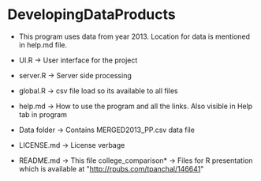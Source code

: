 # DevelopingDataProducts

- This program uses data from year 2013.  Location for data is mentioned in help.md file.

- UI.R          -> User interface for the project
- server.R      -> Server side processing
- global.R      -> csv file load so its available to all files
- help.md       -> How to use the program and all the links.  Also visible in Help tab in program
- Data folder   -> Contains MERGED2013_PP.csv data file
- LICENSE.md    -> License verbage
- README.md     -> This file
college_comparison*     -> Files for R presentation which is available at "http://rpubs.com/tpanchal/146641"

